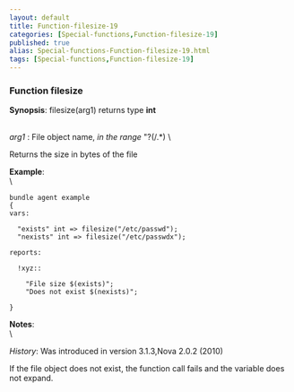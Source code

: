 ```yaml
---
layout: default
title: Function-filesize-19
categories: [Special-functions,Function-filesize-19]
published: true
alias: Special-functions-Function-filesize-19.html
tags: [Special-functions,Function-filesize-19]
---
```


### Function filesize

**Synopsis**: filesize(arg1) returns type **int**

\
 *arg1* : File object name, *in the range* "?(/.\*) \

Returns the size in bytes of the file

**Example**:\
 \

~~~~ {.verbatim}
bundle agent example
{     
vars:

  "exists" int => filesize("/etc/passwd");
  "nexists" int => filesize("/etc/passwdx");

reports:

  !xyz::

    "File size $(exists)";
    "Does not exist $(nexists)";

}
~~~~

**Notes**:\
 \

*History*: Was introduced in version 3.1.3,Nova 2.0.2 (2010)

If the file object does not exist, the function call fails and the
variable does not expand.
